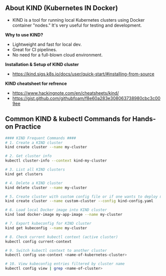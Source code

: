 ## About KIND (Kubernetes IN Docker)
- KIND is a tool for running local Kubernetes clusters using Docker container "nodes." It's very useful for testing and development.

**Why to use KIND?**
- Lightweight and fast for local dev.
- Great for CI pipelines.
- No need for a full-blown cloud environment.

**Installation & Setup of KIND cluster**
- https://kind.sigs.k8s.io/docs/user/quick-start/#installing-from-source

**KIND cheatsheet for refrence**
- https://www.hackingnote.com/en/cheatsheets/kind/
- https://gist.github.com/githubfoam/f8e60a283e308063738980cbc3c009ee

## Common KIND & kubectl Commands for Hands-on Practice

```bash
#### KIND Frequent Commands ####
# 1. Create a KIND cluster
kind create cluster --name my-cluster

# 2. Get cluster info
kubectl cluster-info --context kind-my-cluster

# 3. List all KIND clusters
kind get clusters

# 4. Delete a KIND cluster
kind delete cluster --name my-cluster

# 5. Create cluster with custom config file or if one wants to deploy multi-node cluster
kind create cluster --name custom-cluster --config kind-config.yaml

# 6. Load local Docker image into KIND cluster
kind load docker-image my-app-image --name my-cluster

# 7. Export kubeconfig for KIND cluster
kind get kubeconfig --name my-cluster

# 8. Check current kubectl context (active cluster)
kubectl config current-context

# 9. Switch kubectl context to another cluster
kubectl config use-context <name-of-kubernetes-cluster>

# 10. View kubeconfig entries filtered by cluster name
kubectl config view | grep <name-of-cluster>
```
